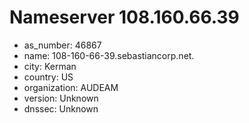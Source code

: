 # Nameserver 108.160.66.39

* as_number: 46867
* name: 108-160-66-39.sebastiancorp.net.
* city: Kerman
* country: US
* organization: AUDEAM
* version: Unknown
* dnssec: Unknown
